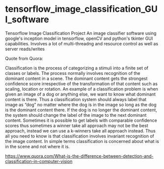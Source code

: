 # tensorflow_image_classification_GUI_software
Tensorflow Image Classification Project
An image classifier software using google's inception model in tensorflow, openCV and python's tkinter GUI capabilities.
Involves a lot of multi-threadng and resource control as well as server reads/writes


Quote from Quora:


Classification is the process of categorizing a stimuli into a finite set of classes or labels. The process normally involves recognition of the dominant content in a scene. The dominant content gets the strongest confidence score irrespective of the transformation of that content such as scaling, location or rotation.
An example of a classification problem is when given an image of a dog or anything else, we want to know what dominant content is there. Thus a classification system should always label that image as “dog” no matter where the dog is in the image so long as the dog is the dominant content there. If the dog is no longer the dominant content, the system should change the label of the image to the next dominant content. Sometimes it is possible to get labels with comparable confidence scores thus sometimes a winner take all approach may not be the best approach, instead we can use a k-winners take all approach instead.
Thus all you need to know is that classification involves invariant recognition of the image content. In simple terms classification is concerned about what is in the scene and not where it is.


https://www.quora.com/What-is-the-difference-between-detection-and-classification-in-computer-vision

